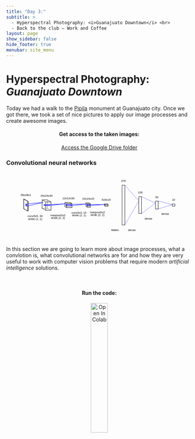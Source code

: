 ```yaml
---
title: "Day 3:"
subtitle: >
  - Hyperspectral Photography: <i>Guanajuato Downtown</i> <br>
  - Back to the club – Work and Coffee
layout: page
show_sidebar: false
hide_footer: true
menubar: site_menu
---
```


# Hyperspectral Photography: <br> _Guanajuato Downtown_

Today we had a walk to the [Pipila](https://es.wikipedia.org/wiki/El_P%C3%ADpila) monument at Guanajuato city. Once we got there, we took a set of nice pictures to apply our image processes and create awesome images.

<!-- Here's an example:
  ![DEMO IMG](/assets/images/TCA00005.TIF) -->

<center>
  <h4>Get access to the taken images:</h4>
  <a href="https://drive.google.com/drive/folders/1NUvwfXn9DbE2s1GAMwKVE6oouqgyR5TY?usp=sharing" class="button is-primary is-normal is-outlined is-fullwidth">Access the Google Drive folder</a>
</center>


### Convolutional neural networks

<center>
    <img width="100%" src="data:image/svg+xml;base64,PHN2ZyB4bWxucz0iaHR0cDovL3d3dy53My5vcmcvMjAwMC9zdmciIHhtbG5zOnhsaW5rPSJodHRw%0D%0AOi8vd3d3LnczLm9yZy8xOTk5L3hsaW5rIiB3aWR0aD0gIjUzNS4wNTIwNjcyNzA3OTMiIGhlaWdo%0D%0AdD0iMTk2LjYxMDY2MDE4NjE4NDkzIiB2aWV3Qm94PSItNTAgLTk0LjMwNTMzMDA5MzA5MjQ2IDUz%0D%0ANS4wNTIwNjcyNzA3OTMgMTk2LjYxMDY2MDE4NjE4NDkzIj4KPGxpbmUgeDE9IjAiIHkxPSIxMC41%0D%0AIiB4Mj0iMCIgeTI9Ii0xNy41IiBzdHJva2Utd2lkdGg9IjEiIHN0cm9rZS1kYXNoYXJyYXk9Im5v%0D%0AbmUiIHN0cm9rZT0icmdiKDAsIDAsIDApIi8+CjxsaW5lIHgxPSIxLjAiIHkxPSIxMC41IiB4Mj0i%0D%0AMS4wIiB5Mj0iLTE3LjUiIHN0cm9rZS13aWR0aD0iMSIgc3Ryb2tlLWRhc2hhcnJheT0iMSIgc3Ry%0D%0Ab2tlPSJyZ2IoMCwgMCwgMCkiLz4KPGxpbmUgeDE9IjEyLjEyNDM1NTY1Mjk4MjE0MyIgeTE9IjE3%0D%0ALjUiIHgyPSIxMi4xMjQzNTU2NTI5ODIxNDMiIHkyPSItMTAuNSIgc3Ryb2tlLXdpZHRoPSIxIiBz%0D%0AdHJva2UtZGFzaGFycmF5PSJub25lIiBzdHJva2U9InJnYigwLCAwLCAwKSIvPgo8bGluZSB4MT0i%0D%0AMTMuMTI0MzU1NjUyOTgyMTQzIiB5MT0iMTcuNSIgeDI9IjEzLjEyNDM1NTY1Mjk4MjE0MyIgeTI9%0D%0AIi0xMC41IiBzdHJva2Utd2lkdGg9IjEiIHN0cm9rZS1kYXNoYXJyYXk9Im5vbmUiIHN0cm9rZT0i%0D%0AcmdiKDAsIDAsIDApIi8+CjxsaW5lIHgxPSIwIiB5MT0iMTAuNSIgeDI9IjEyLjEyNDM1NTY1Mjk4%0D%0AMjE0MyIgeTI9IjE3LjUiIHN0cm9rZS13aWR0aD0iMSIgc3Ryb2tlLWRhc2hhcnJheT0ibm9uZSIg%0D%0Ac3Ryb2tlPSJyZ2IoMCwgMCwgMCkiLz4KPGxpbmUgeDE9IjAiIHkxPSItMTcuNSIgeDI9IjEyLjEy%0D%0ANDM1NTY1Mjk4MjE0MyIgeTI9Ii0xMC41IiBzdHJva2Utd2lkdGg9IjEiIHN0cm9rZS1kYXNoYXJy%0D%0AYXk9Im5vbmUiIHN0cm9rZT0icmdiKDAsIDAsIDApIi8+CjxsaW5lIHgxPSIxLjAiIHkxPSIxMC41%0D%0AIiB4Mj0iMTMuMTI0MzU1NjUyOTgyMTQzIiB5Mj0iMTcuNSIgc3Ryb2tlLXdpZHRoPSIxIiBzdHJv%0D%0Aa2UtZGFzaGFycmF5PSIxIiBzdHJva2U9InJnYigwLCAwLCAwKSIvPgo8bGluZSB4MT0iMS4wIiB5%0D%0AMT0iLTE3LjUiIHgyPSIxMy4xMjQzNTU2NTI5ODIxNDMiIHkyPSItMTAuNSIgc3Ryb2tlLXdpZHRo%0D%0APSIxIiBzdHJva2UtZGFzaGFycmF5PSJub25lIiBzdHJva2U9InJnYigwLCAwLCAwKSIvPgo8bGlu%0D%0AZSB4MT0iMCIgeTE9IjEwLjUiIHgyPSIxLjAiIHkyPSIxMC41IiBzdHJva2Utd2lkdGg9IjEiIHN0%0D%0Acm9rZS1kYXNoYXJyYXk9IjEiIHN0cm9rZT0icmdiKDAsIDAsIDApIi8+CjxsaW5lIHgxPSIxMi4x%0D%0AMjQzNTU2NTI5ODIxNDMiIHkxPSIxNy41IiB4Mj0iMTMuMTI0MzU1NjUyOTgyMTQzIiB5Mj0iMTcu%0D%0ANSIgc3Ryb2tlLXdpZHRoPSIxIiBzdHJva2UtZGFzaGFycmF5PSJub25lIiBzdHJva2U9InJnYigw%0D%0ALCAwLCAwKSIvPgo8bGluZSB4MT0iMCIgeTE9Ii0xNy41IiB4Mj0iMS4wIiB5Mj0iLTE3LjUiIHN0%0D%0Acm9rZS13aWR0aD0iMSIgc3Ryb2tlLWRhc2hhcnJheT0ibm9uZSIgc3Ryb2tlPSJyZ2IoMCwgMCwg%0D%0AMCkiLz4KPGxpbmUgeDE9IjEyLjEyNDM1NTY1Mjk4MjE0MyIgeTE9Ii0xMC41IiB4Mj0iMTMuMTI0%0D%0AMzU1NjUyOTgyMTQzIiB5Mj0iLTEwLjUiIHN0cm9rZS13aWR0aD0iMSIgc3Ryb2tlLWRhc2hhcnJh%0D%0AeT0ibm9uZSIgc3Ryb2tlPSJyZ2IoMCwgMCwgMCkiLz4KPHRleHQgeD0iNi41NjIxNzc4MjY0OTEw%0D%0ANzEiIHk9Ii0yNi41IiBmb250LWZhbWlseT0iYXJpYWwiIGZvbnQtc2l6ZT0iOHB4IiB0ZXh0LWFu%0D%0AY2hvcj0ibWlkZGxlIiBmaWxsPSJyZ2IoMCwgMCwgMCkiPjI4eDI4eDE8L3RleHQ+CjxsaW5lIHgx%0D%0APSI1My4xMjQzNTU2NTI5ODIxNDYiIHkxPSI5LjAiIHgyPSI1My4xMjQzNTU2NTI5ODIxNDYiIHky%0D%0APSItMTUuMCIgc3Ryb2tlLXdpZHRoPSIxIiBzdHJva2UtZGFzaGFycmF5PSJub25lIiBzdHJva2U9%0D%0AInJnYigwLCAwLCAwKSIvPgo8bGluZSB4MT0iNjguMzE5MjI2MTc2MzQ1NyIgeTE9IjkuMCIgeDI9%0D%0AIjY4LjMxOTIyNjE3NjM0NTciIHkyPSItMTUuMCIgc3Ryb2tlLXdpZHRoPSIxIiBzdHJva2UtZGFz%0D%0AaGFycmF5PSIxIiBzdHJva2U9InJnYigwLCAwLCAwKSIvPgo8bGluZSB4MT0iNjMuNTE2NjYwNDk4%0D%0AMzk1NDEiIHkxPSIxNS4wIiB4Mj0iNjMuNTE2NjYwNDk4Mzk1NDEiIHkyPSItOS4wIiBzdHJva2Ut%0D%0Ad2lkdGg9IjEiIHN0cm9rZS1kYXNoYXJyYXk9Im5vbmUiIHN0cm9rZT0icmdiKDAsIDAsIDApIi8+%0D%0ACjxsaW5lIHgxPSI3OC43MTE1MzEwMjE3NTg5NiIgeTE9IjE1LjAiIHgyPSI3OC43MTE1MzEwMjE3%0D%0ANTg5NiIgeTI9Ii05LjAiIHN0cm9rZS13aWR0aD0iMSIgc3Ryb2tlLWRhc2hhcnJheT0ibm9uZSIg%0D%0Ac3Ryb2tlPSJyZ2IoMCwgMCwgMCkiLz4KPGxpbmUgeDE9IjUzLjEyNDM1NTY1Mjk4MjE0NiIgeTE9%0D%0AIjkuMCIgeDI9IjYzLjUxNjY2MDQ5ODM5NTQxIiB5Mj0iMTUuMCIgc3Ryb2tlLXdpZHRoPSIxIiBz%0D%0AdHJva2UtZGFzaGFycmF5PSJub25lIiBzdHJva2U9InJnYigwLCAwLCAwKSIvPgo8bGluZSB4MT0i%0D%0ANTMuMTI0MzU1NjUyOTgyMTQ2IiB5MT0iLTE1LjAiIHgyPSI2My41MTY2NjA0OTgzOTU0MSIgeTI9%0D%0AIi05LjAiIHN0cm9rZS13aWR0aD0iMSIgc3Ryb2tlLWRhc2hhcnJheT0ibm9uZSIgc3Ryb2tlPSJy%0D%0AZ2IoMCwgMCwgMCkiLz4KPGxpbmUgeDE9IjY4LjMxOTIyNjE3NjM0NTciIHkxPSI5LjAiIHgyPSI3%0D%0AOC43MTE1MzEwMjE3NTg5NiIgeTI9IjE1LjAiIHN0cm9rZS13aWR0aD0iMSIgc3Ryb2tlLWRhc2hh%0D%0AcnJheT0iMSIgc3Ryb2tlPSJyZ2IoMCwgMCwgMCkiLz4KPGxpbmUgeDE9IjY4LjMxOTIyNjE3NjM0%0D%0ANTciIHkxPSItMTUuMCIgeDI9Ijc4LjcxMTUzMTAyMTc1ODk2IiB5Mj0iLTkuMCIgc3Ryb2tlLXdp%0D%0AZHRoPSIxIiBzdHJva2UtZGFzaGFycmF5PSJub25lIiBzdHJva2U9InJnYigwLCAwLCAwKSIvPgo8%0D%0AbGluZSB4MT0iNTMuMTI0MzU1NjUyOTgyMTQ2IiB5MT0iOS4wIiB4Mj0iNjguMzE5MjI2MTc2MzQ1%0D%0ANyIgeTI9IjkuMCIgc3Ryb2tlLXdpZHRoPSIxIiBzdHJva2UtZGFzaGFycmF5PSIxIiBzdHJva2U9%0D%0AInJnYigwLCAwLCAwKSIvPgo8bGluZSB4MT0iNjMuNTE2NjYwNDk4Mzk1NDEiIHkxPSIxNS4wIiB4%0D%0AMj0iNzguNzExNTMxMDIxNzU4OTYiIHkyPSIxNS4wIiBzdHJva2Utd2lkdGg9IjEiIHN0cm9rZS1k%0D%0AYXNoYXJyYXk9Im5vbmUiIHN0cm9rZT0icmdiKDAsIDAsIDApIi8+CjxsaW5lIHgxPSI1My4xMjQz%0D%0ANTU2NTI5ODIxNDYiIHkxPSItMTUuMCIgeDI9IjY4LjMxOTIyNjE3NjM0NTciIHkyPSItMTUuMCIg%0D%0Ac3Ryb2tlLXdpZHRoPSIxIiBzdHJva2UtZGFzaGFycmF5PSJub25lIiBzdHJva2U9InJnYigwLCAw%0D%0ALCAwKSIvPgo8bGluZSB4MT0iNjMuNTE2NjYwNDk4Mzk1NDEiIHkxPSItOS4wIiB4Mj0iNzguNzEx%0D%0ANTMxMDIxNzU4OTYiIHkyPSItOS4wIiBzdHJva2Utd2lkdGg9IjEiIHN0cm9rZS1kYXNoYXJyYXk9%0D%0AIm5vbmUiIHN0cm9rZT0icmdiKDAsIDAsIDApIi8+Cjx0ZXh0IHg9IjY1LjkxNzk0MzMzNzM3MDU2%0D%0AIiB5PSItMjQuMCIgZm9udC1mYW1pbHk9ImFyaWFsIiBmb250LXNpemU9IjhweCIgdGV4dC1hbmNo%0D%0Ab3I9Im1pZGRsZSIgZmlsbD0icmdiKDAsIDAsIDApIj4yNHgyNHgzMDwvdGV4dD4KPGxpbmUgeDE9%0D%0AIjExOC43MTE1MzEwMjE3NTg5NiIgeTE9IjQuNSIgeDI9IjExOC43MTE1MzEwMjE3NTg5NiIgeTI9%0D%0AIi03LjUiIHN0cm9rZS13aWR0aD0iMSIgc3Ryb2tlLWRhc2hhcnJheT0ibm9uZSIgc3Ryb2tlPSJy%0D%0AZ2IoMCwgMCwgMCkiLz4KPGxpbmUgeDE9IjEzMy45MDY0MDE1NDUxMjI1IiB5MT0iNC41IiB4Mj0i%0D%0AMTMzLjkwNjQwMTU0NTEyMjUiIHkyPSItNy41IiBzdHJva2Utd2lkdGg9IjEiIHN0cm9rZS1kYXNo%0D%0AYXJyYXk9IjEiIHN0cm9rZT0icmdiKDAsIDAsIDApIi8+CjxsaW5lIHgxPSIxMjMuOTA3NjgzNDQ0%0D%0ANDY1NTkiIHkxPSI3LjUiIHgyPSIxMjMuOTA3NjgzNDQ0NDY1NTkiIHkyPSItNC41IiBzdHJva2Ut%0D%0Ad2lkdGg9IjEiIHN0cm9rZS1kYXNoYXJyYXk9Im5vbmUiIHN0cm9rZT0icmdiKDAsIDAsIDApIi8+%0D%0ACjxsaW5lIHgxPSIxMzkuMTAyNTUzOTY3ODI5MTIiIHkxPSI3LjUiIHgyPSIxMzkuMTAyNTUzOTY3%0D%0AODI5MTIiIHkyPSItNC41IiBzdHJva2Utd2lkdGg9IjEiIHN0cm9rZS1kYXNoYXJyYXk9Im5vbmUi%0D%0AIHN0cm9rZT0icmdiKDAsIDAsIDApIi8+CjxsaW5lIHgxPSIxMTguNzExNTMxMDIxNzU4OTYiIHkx%0D%0APSI0LjUiIHgyPSIxMjMuOTA3NjgzNDQ0NDY1NTkiIHkyPSI3LjUiIHN0cm9rZS13aWR0aD0iMSIg%0D%0Ac3Ryb2tlLWRhc2hhcnJheT0ibm9uZSIgc3Ryb2tlPSJyZ2IoMCwgMCwgMCkiLz4KPGxpbmUgeDE9%0D%0AIjExOC43MTE1MzEwMjE3NTg5NiIgeTE9Ii03LjUiIHgyPSIxMjMuOTA3NjgzNDQ0NDY1NTkiIHky%0D%0APSItNC41IiBzdHJva2Utd2lkdGg9IjEiIHN0cm9rZS1kYXNoYXJyYXk9Im5vbmUiIHN0cm9rZT0i%0D%0AcmdiKDAsIDAsIDApIi8+CjxsaW5lIHgxPSIxMzMuOTA2NDAxNTQ1MTIyNSIgeTE9IjQuNSIgeDI9%0D%0AIjEzOS4xMDI1NTM5Njc4MjkxMiIgeTI9IjcuNSIgc3Ryb2tlLXdpZHRoPSIxIiBzdHJva2UtZGFz%0D%0AaGFycmF5PSIxIiBzdHJva2U9InJnYigwLCAwLCAwKSIvPgo8bGluZSB4MT0iMTMzLjkwNjQwMTU0%0D%0ANTEyMjUiIHkxPSItNy41IiB4Mj0iMTM5LjEwMjU1Mzk2NzgyOTEyIiB5Mj0iLTQuNSIgc3Ryb2tl%0D%0ALXdpZHRoPSIxIiBzdHJva2UtZGFzaGFycmF5PSJub25lIiBzdHJva2U9InJnYigwLCAwLCAwKSIv%0D%0APgo8bGluZSB4MT0iMTE4LjcxMTUzMTAyMTc1ODk2IiB5MT0iNC41IiB4Mj0iMTMzLjkwNjQwMTU0%0D%0ANTEyMjUiIHkyPSI0LjUiIHN0cm9rZS13aWR0aD0iMSIgc3Ryb2tlLWRhc2hhcnJheT0iMSIgc3Ry%0D%0Ab2tlPSJyZ2IoMCwgMCwgMCkiLz4KPGxpbmUgeDE9IjEyMy45MDc2ODM0NDQ0NjU1OSIgeTE9Ijcu%0D%0ANSIgeDI9IjEzOS4xMDI1NTM5Njc4MjkxMiIgeTI9IjcuNSIgc3Ryb2tlLXdpZHRoPSIxIiBzdHJv%0D%0Aa2UtZGFzaGFycmF5PSJub25lIiBzdHJva2U9InJnYigwLCAwLCAwKSIvPgo8bGluZSB4MT0iMTE4%0D%0ALjcxMTUzMTAyMTc1ODk2IiB5MT0iLTcuNSIgeDI9IjEzMy45MDY0MDE1NDUxMjI1IiB5Mj0iLTcu%0D%0ANSIgc3Ryb2tlLXdpZHRoPSIxIiBzdHJva2UtZGFzaGFycmF5PSJub25lIiBzdHJva2U9InJnYigw%0D%0ALCAwLCAwKSIvPgo8bGluZSB4MT0iMTIzLjkwNzY4MzQ0NDQ2NTU5IiB5MT0iLTQuNSIgeDI9IjEz%0D%0AOS4xMDI1NTM5Njc4MjkxMiIgeTI9Ii00LjUiIHN0cm9rZS13aWR0aD0iMSIgc3Ryb2tlLWRhc2hh%0D%0AcnJheT0ibm9uZSIgc3Ryb2tlPSJyZ2IoMCwgMCwgMCkiLz4KPHRleHQgeD0iMTI4LjkwNzA0MjQ5%0D%0ANDc5NDA0IiB5PSItMTYuNSIgZm9udC1mYW1pbHk9ImFyaWFsIiBmb250LXNpemU9IjhweCIgdGV4%0D%0AdC1hbmNob3I9Im1pZGRsZSIgZmlsbD0icmdiKDAsIDAsIDApIj4xMngxMngzMDwvdGV4dD4KPGxp%0D%0AbmUgeDE9IjE3OS4xMDI1NTM5Njc4MjkxMiIgeTE9IjMuNzUiIHgyPSIxNzkuMTAyNTUzOTY3ODI5%0D%0AMTIiIHkyPSItNi4yNSIgc3Ryb2tlLXdpZHRoPSIxIiBzdHJva2UtZGFzaGFycmF5PSJub25lIiBz%0D%0AdHJva2U9InJnYigwLCAwLCAwKSIvPgo8bGluZSB4MT0iMTg3LjgyOTcxNTM1NTExOTQ1IiB5MT0i%0D%0AMy43NSIgeDI9IjE4Ny44Mjk3MTUzNTUxMTk0NSIgeTI9Ii02LjI1IiBzdHJva2Utd2lkdGg9IjEi%0D%0AIHN0cm9rZS1kYXNoYXJyYXk9IjEiIHN0cm9rZT0icmdiKDAsIDAsIDApIi8+CjxsaW5lIHgxPSIx%0D%0AODMuNDMyNjgwOTg2NzUxMyIgeTE9IjYuMjUiIHgyPSIxODMuNDMyNjgwOTg2NzUxMyIgeTI9Ii0z%0D%0ALjc1IiBzdHJva2Utd2lkdGg9IjEiIHN0cm9rZS1kYXNoYXJyYXk9Im5vbmUiIHN0cm9rZT0icmdi%0D%0AKDAsIDAsIDApIi8+CjxsaW5lIHgxPSIxOTIuMTU5ODQyMzc0MDQxNjMiIHkxPSI2LjI1IiB4Mj0i%0D%0AMTkyLjE1OTg0MjM3NDA0MTYzIiB5Mj0iLTMuNzUiIHN0cm9rZS13aWR0aD0iMSIgc3Ryb2tlLWRh%0D%0Ac2hhcnJheT0ibm9uZSIgc3Ryb2tlPSJyZ2IoMCwgMCwgMCkiLz4KPGxpbmUgeDE9IjE3OS4xMDI1%0D%0ANTM5Njc4MjkxMiIgeTE9IjMuNzUiIHgyPSIxODMuNDMyNjgwOTg2NzUxMyIgeTI9IjYuMjUiIHN0%0D%0Acm9rZS13aWR0aD0iMSIgc3Ryb2tlLWRhc2hhcnJheT0ibm9uZSIgc3Ryb2tlPSJyZ2IoMCwgMCwg%0D%0AMCkiLz4KPGxpbmUgeDE9IjE3OS4xMDI1NTM5Njc4MjkxMiIgeTE9Ii02LjI1IiB4Mj0iMTgzLjQz%0D%0AMjY4MDk4Njc1MTMiIHkyPSItMy43NSIgc3Ryb2tlLXdpZHRoPSIxIiBzdHJva2UtZGFzaGFycmF5%0D%0APSJub25lIiBzdHJva2U9InJnYigwLCAwLCAwKSIvPgo8bGluZSB4MT0iMTg3LjgyOTcxNTM1NTEx%0D%0AOTQ1IiB5MT0iMy43NSIgeDI9IjE5Mi4xNTk4NDIzNzQwNDE2MyIgeTI9IjYuMjUiIHN0cm9rZS13%0D%0AaWR0aD0iMSIgc3Ryb2tlLWRhc2hhcnJheT0iMSIgc3Ryb2tlPSJyZ2IoMCwgMCwgMCkiLz4KPGxp%0D%0AbmUgeDE9IjE4Ny44Mjk3MTUzNTUxMTk0NSIgeTE9Ii02LjI1IiB4Mj0iMTkyLjE1OTg0MjM3NDA0%0D%0AMTYzIiB5Mj0iLTMuNzUiIHN0cm9rZS13aWR0aD0iMSIgc3Ryb2tlLWRhc2hhcnJheT0ibm9uZSIg%0D%0Ac3Ryb2tlPSJyZ2IoMCwgMCwgMCkiLz4KPGxpbmUgeDE9IjE3OS4xMDI1NTM5Njc4MjkxMiIgeTE9%0D%0AIjMuNzUiIHgyPSIxODcuODI5NzE1MzU1MTE5NDUiIHkyPSIzLjc1IiBzdHJva2Utd2lkdGg9IjEi%0D%0AIHN0cm9rZS1kYXNoYXJyYXk9IjEiIHN0cm9rZT0icmdiKDAsIDAsIDApIi8+CjxsaW5lIHgxPSIx%0D%0AODMuNDMyNjgwOTg2NzUxMyIgeTE9IjYuMjUiIHgyPSIxOTIuMTU5ODQyMzc0MDQxNjMiIHkyPSI2%0D%0ALjI1IiBzdHJva2Utd2lkdGg9IjEiIHN0cm9rZS1kYXNoYXJyYXk9Im5vbmUiIHN0cm9rZT0icmdi%0D%0AKDAsIDAsIDApIi8+CjxsaW5lIHgxPSIxNzkuMTAyNTUzOTY3ODI5MTIiIHkxPSItNi4yNSIgeDI9%0D%0AIjE4Ny44Mjk3MTUzNTUxMTk0NSIgeTI9Ii02LjI1IiBzdHJva2Utd2lkdGg9IjEiIHN0cm9rZS1k%0D%0AYXNoYXJyYXk9Im5vbmUiIHN0cm9rZT0icmdiKDAsIDAsIDApIi8+CjxsaW5lIHgxPSIxODMuNDMy%0D%0ANjgwOTg2NzUxMyIgeTE9Ii0zLjc1IiB4Mj0iMTkyLjE1OTg0MjM3NDA0MTYzIiB5Mj0iLTMuNzUi%0D%0AIHN0cm9rZS13aWR0aD0iMSIgc3Ryb2tlLWRhc2hhcnJheT0ibm9uZSIgc3Ryb2tlPSJyZ2IoMCwg%0D%0AMCwgMCkiLz4KPHRleHQgeD0iMTg1LjYzMTE5ODE3MDkzNTM2IiB5PSItMTUuMjUiIGZvbnQtZmFt%0D%0AaWx5PSJhcmlhbCIgZm9udC1zaXplPSI4cHgiIHRleHQtYW5jaG9yPSJtaWRkbGUiIGZpbGw9InJn%0D%0AYigwLCAwLCAwKSI+MTB4MTB4MTU8L3RleHQ+CjxsaW5lIHgxPSIyMzIuMTU5ODQyMzc0MDQxNjMi%0D%0AIHkxPSIxLjg3NSIgeDI9IjIzMi4xNTk4NDIzNzQwNDE2MyIgeTI9Ii0zLjEyNSIgc3Ryb2tlLXdp%0D%0AZHRoPSIxIiBzdHJva2UtZGFzaGFycmF5PSJub25lIiBzdHJva2U9InJnYigwLCAwLCAwKSIvPgo8%0D%0AbGluZSB4MT0iMjQwLjg4NzAwMzc2MTMzMTk1IiB5MT0iMS44NzUiIHgyPSIyNDAuODg3MDAzNzYx%0D%0AMzMxOTUiIHkyPSItMy4xMjUiIHN0cm9rZS13aWR0aD0iMSIgc3Ryb2tlLWRhc2hhcnJheT0iMSIg%0D%0Ac3Ryb2tlPSJyZ2IoMCwgMCwgMCkiLz4KPGxpbmUgeDE9IjIzNC4zMjQ5MDU4ODM1MDI3NCIgeTE9%0D%0AIjMuMTI1IiB4Mj0iMjM0LjMyNDkwNTg4MzUwMjc0IiB5Mj0iLTEuODc1IiBzdHJva2Utd2lkdGg9%0D%0AIjEiIHN0cm9rZS1kYXNoYXJyYXk9Im5vbmUiIHN0cm9rZT0icmdiKDAsIDAsIDApIi8+CjxsaW5l%0D%0AIHgxPSIyNDMuMDUyMDY3MjcwNzkzMDYiIHkxPSIzLjEyNSIgeDI9IjI0My4wNTIwNjcyNzA3OTMw%0D%0ANiIgeTI9Ii0xLjg3NSIgc3Ryb2tlLXdpZHRoPSIxIiBzdHJva2UtZGFzaGFycmF5PSJub25lIiBz%0D%0AdHJva2U9InJnYigwLCAwLCAwKSIvPgo8bGluZSB4MT0iMjMyLjE1OTg0MjM3NDA0MTYzIiB5MT0i%0D%0AMS44NzUiIHgyPSIyMzQuMzI0OTA1ODgzNTAyNzQiIHkyPSIzLjEyNSIgc3Ryb2tlLXdpZHRoPSIx%0D%0AIiBzdHJva2UtZGFzaGFycmF5PSJub25lIiBzdHJva2U9InJnYigwLCAwLCAwKSIvPgo8bGluZSB4%0D%0AMT0iMjMyLjE1OTg0MjM3NDA0MTYzIiB5MT0iLTMuMTI1IiB4Mj0iMjM0LjMyNDkwNTg4MzUwMjc0%0D%0AIiB5Mj0iLTEuODc1IiBzdHJva2Utd2lkdGg9IjEiIHN0cm9rZS1kYXNoYXJyYXk9Im5vbmUiIHN0%0D%0Acm9rZT0icmdiKDAsIDAsIDApIi8+CjxsaW5lIHgxPSIyNDAuODg3MDAzNzYxMzMxOTUiIHkxPSIx%0D%0ALjg3NSIgeDI9IjI0My4wNTIwNjcyNzA3OTMwNiIgeTI9IjMuMTI1IiBzdHJva2Utd2lkdGg9IjEi%0D%0AIHN0cm9rZS1kYXNoYXJyYXk9IjEiIHN0cm9rZT0icmdiKDAsIDAsIDApIi8+CjxsaW5lIHgxPSIy%0D%0ANDAuODg3MDAzNzYxMzMxOTUiIHkxPSItMy4xMjUiIHgyPSIyNDMuMDUyMDY3MjcwNzkzMDYiIHky%0D%0APSItMS44NzUiIHN0cm9rZS13aWR0aD0iMSIgc3Ryb2tlLWRhc2hhcnJheT0ibm9uZSIgc3Ryb2tl%0D%0APSJyZ2IoMCwgMCwgMCkiLz4KPGxpbmUgeDE9IjIzMi4xNTk4NDIzNzQwNDE2MyIgeTE9IjEuODc1%0D%0AIiB4Mj0iMjQwLjg4NzAwMzc2MTMzMTk1IiB5Mj0iMS44NzUiIHN0cm9rZS13aWR0aD0iMSIgc3Ry%0D%0Ab2tlLWRhc2hhcnJheT0iMSIgc3Ryb2tlPSJyZ2IoMCwgMCwgMCkiLz4KPGxpbmUgeDE9IjIzNC4z%0D%0AMjQ5MDU4ODM1MDI3NCIgeTE9IjMuMTI1IiB4Mj0iMjQzLjA1MjA2NzI3MDc5MzA2IiB5Mj0iMy4x%0D%0AMjUiIHN0cm9rZS13aWR0aD0iMSIgc3Ryb2tlLWRhc2hhcnJheT0ibm9uZSIgc3Ryb2tlPSJyZ2Io%0D%0AMCwgMCwgMCkiLz4KPGxpbmUgeDE9IjIzMi4xNTk4NDIzNzQwNDE2MyIgeTE9Ii0zLjEyNSIgeDI9%0D%0AIjI0MC44ODcwMDM3NjEzMzE5NSIgeTI9Ii0zLjEyNSIgc3Ryb2tlLXdpZHRoPSIxIiBzdHJva2Ut%0D%0AZGFzaGFycmF5PSJub25lIiBzdHJva2U9InJnYigwLCAwLCAwKSIvPgo8bGluZSB4MT0iMjM0LjMy%0D%0ANDkwNTg4MzUwMjc0IiB5MT0iLTEuODc1IiB4Mj0iMjQzLjA1MjA2NzI3MDc5MzA2IiB5Mj0iLTEu%0D%0AODc1IiBzdHJva2Utd2lkdGg9IjEiIHN0cm9rZS1kYXNoYXJyYXk9Im5vbmUiIHN0cm9rZT0icmdi%0D%0AKDAsIDAsIDApIi8+Cjx0ZXh0IHg9IjIzNy42MDU5NTQ4MjI0MTczNSIgeT0iLTEyLjEyNSIgZm9u%0D%0AdC1mYW1pbHk9ImFyaWFsIiBmb250LXNpemU9IjhweCIgdGV4dC1hbmNob3I9Im1pZGRsZSIgZmls%0D%0AbD0icmdiKDAsIDAsIDApIj41eDV4MTU8L3RleHQ+CjxsaW5lIHgxPSIyODMuMDUyMDY3MjcwNzkz%0D%0AMDMiIHkxPSItNTcuMzA1MzMwMDkzMDkyNDciIHgyPSIyODMuMDUyMDY3MjcwNzkzMDMiIHkyPSI1%0D%0ANy4zMDUzMzAwOTMwOTI0NyIgc3Ryb2tlLXdpZHRoPSIxIiBzdHJva2UtZGFzaGFycmF5PSJub25l%0D%0AIiBzdHJva2U9InJnYigwLCAwLCAwKSIvPgo8bGluZSB4MT0iMjgzLjA1MjA2NzI3MDc5MzAzIiB5%0D%0AMT0iNTcuMzA1MzMwMDkzMDkyNDciIHgyPSIyOTEuMDUyMDY3MjcwNzkzMDMiIHkyPSI1Ny4zMDUz%0D%0AMzAwOTMwOTI0NyIgc3Ryb2tlLXdpZHRoPSIxIiBzdHJva2UtZGFzaGFycmF5PSJub25lIiBzdHJv%0D%0Aa2U9InJnYigwLCAwLCAwKSIvPgo8bGluZSB4MT0iMjkxLjA1MjA2NzI3MDc5MzAzIiB5MT0iNTcu%0D%0AMzA1MzMwMDkzMDkyNDciIHgyPSIyOTEuMDUyMDY3MjcwNzkzMDMiIHkyPSItNTcuMzA1MzMwMDkz%0D%0AMDkyNDciIHN0cm9rZS13aWR0aD0iMSIgc3Ryb2tlLWRhc2hhcnJheT0ibm9uZSIgc3Ryb2tlPSJy%0D%0AZ2IoMCwgMCwgMCkiLz4KPGxpbmUgeDE9IjI5MS4wNTIwNjcyNzA3OTMwMyIgeTE9Ii01Ny4zMDUz%0D%0AMzAwOTMwOTI0NyIgeDI9IjI4My4wNTIwNjcyNzA3OTMwMyIgeTI9Ii01Ny4zMDUzMzAwOTMwOTI0%0D%0ANyIgc3Ryb2tlLXdpZHRoPSIxIiBzdHJva2UtZGFzaGFycmF5PSJub25lIiBzdHJva2U9InJnYigw%0D%0ALCAwLCAwKSIvPgo8dGV4dCB4PSIyODcuMDUyMDY3MjcwNzkzMDMiIHk9Ii02Ni4zMDUzMzAwOTMw%0D%0AOTI0NiIgZm9udC1mYW1pbHk9ImFyaWFsIiBmb250LXNpemU9IjhweCIgdGV4dC1hbmNob3I9Im1p%0D%0AZGRsZSIgZmlsbD0icmdiKDAsIDAsIDApIj4zNzU8L3RleHQ+CjxsaW5lIHgxPSIzMzEuMDUyMDY3%0D%0AMjcwNzkzMDMiIHkxPSItMjQuMjUxNDY1MDY0MTY2Mzc1IiB4Mj0iMzMxLjA1MjA2NzI3MDc5MzAz%0D%0AIiB5Mj0iMjQuMjUxNDY1MDY0MTY2Mzc1IiBzdHJva2Utd2lkdGg9IjEiIHN0cm9rZS1kYXNoYXJy%0D%0AYXk9Im5vbmUiIHN0cm9rZT0icmdiKDAsIDAsIDApIi8+CjxsaW5lIHgxPSIzMzEuMDUyMDY3Mjcw%0D%0ANzkzMDMiIHkxPSIyNC4yNTE0NjUwNjQxNjYzNzUiIHgyPSIzMzkuMDUyMDY3MjcwNzkzMDMiIHky%0D%0APSIyNC4yNTE0NjUwNjQxNjYzNzUiIHN0cm9rZS13aWR0aD0iMSIgc3Ryb2tlLWRhc2hhcnJheT0i%0D%0Abm9uZSIgc3Ryb2tlPSJyZ2IoMCwgMCwgMCkiLz4KPGxpbmUgeDE9IjMzOS4wNTIwNjcyNzA3OTMw%0D%0AMyIgeTE9IjI0LjI1MTQ2NTA2NDE2NjM3NSIgeDI9IjMzOS4wNTIwNjcyNzA3OTMwMyIgeTI9Ii0y%0D%0ANC4yNTE0NjUwNjQxNjYzNzUiIHN0cm9rZS13aWR0aD0iMSIgc3Ryb2tlLWRhc2hhcnJheT0ibm9u%0D%0AZSIgc3Ryb2tlPSJyZ2IoMCwgMCwgMCkiLz4KPGxpbmUgeDE9IjMzOS4wNTIwNjcyNzA3OTMwMyIg%0D%0AeTE9Ii0yNC4yNTE0NjUwNjQxNjYzNzUiIHgyPSIzMzEuMDUyMDY3MjcwNzkzMDMiIHkyPSItMjQu%0D%0AMjUxNDY1MDY0MTY2Mzc1IiBzdHJva2Utd2lkdGg9IjEiIHN0cm9rZS1kYXNoYXJyYXk9Im5vbmUi%0D%0AIHN0cm9rZT0icmdiKDAsIDAsIDApIi8+Cjx0ZXh0IHg9IjMzNS4wNTIwNjcyNzA3OTMwMyIgeT0i%0D%0ALTMzLjI1MTQ2NTA2NDE2NjM3NSIgZm9udC1mYW1pbHk9ImFyaWFsIiBmb250LXNpemU9IjhweCIg%0D%0AdGV4dC1hbmNob3I9Im1pZGRsZSIgZmlsbD0icmdiKDAsIDAsIDApIj4xMjg8L3RleHQ+CjxsaW5l%0D%0AIHgxPSIzNzkuMDUyMDY3MjcwNzkzMDMiIHkxPSItMTEuNDMyNjI2Mjk4MTgzMTYiIHgyPSIzNzku%0D%0AMDUyMDY3MjcwNzkzMDMiIHkyPSIxMS40MzI2MjYyOTgxODMxNiIgc3Ryb2tlLXdpZHRoPSIxIiBz%0D%0AdHJva2UtZGFzaGFycmF5PSJub25lIiBzdHJva2U9InJnYigwLCAwLCAwKSIvPgo8bGluZSB4MT0i%0D%0AMzc5LjA1MjA2NzI3MDc5MzAzIiB5MT0iMTEuNDMyNjI2Mjk4MTgzMTYiIHgyPSIzODcuMDUyMDY3%0D%0AMjcwNzkzMDMiIHkyPSIxMS40MzI2MjYyOTgxODMxNiIgc3Ryb2tlLXdpZHRoPSIxIiBzdHJva2Ut%0D%0AZGFzaGFycmF5PSJub25lIiBzdHJva2U9InJnYigwLCAwLCAwKSIvPgo8bGluZSB4MT0iMzg3LjA1%0D%0AMjA2NzI3MDc5MzAzIiB5MT0iMTEuNDMyNjI2Mjk4MTgzMTYiIHgyPSIzODcuMDUyMDY3MjcwNzkz%0D%0AMDMiIHkyPSItMTEuNDMyNjI2Mjk4MTgzMTYiIHN0cm9rZS13aWR0aD0iMSIgc3Ryb2tlLWRhc2hh%0D%0AcnJheT0ibm9uZSIgc3Ryb2tlPSJyZ2IoMCwgMCwgMCkiLz4KPGxpbmUgeDE9IjM4Ny4wNTIwNjcy%0D%0ANzA3OTMwMyIgeTE9Ii0xMS40MzI2MjYyOTgxODMxNiIgeDI9IjM3OS4wNTIwNjcyNzA3OTMwMyIg%0D%0AeTI9Ii0xMS40MzI2MjYyOTgxODMxNiIgc3Ryb2tlLXdpZHRoPSIxIiBzdHJva2UtZGFzaGFycmF5%0D%0APSJub25lIiBzdHJva2U9InJnYigwLCAwLCAwKSIvPgo8dGV4dCB4PSIzODMuMDUyMDY3MjcwNzkz%0D%0AMDMiIHk9Ii0yMC40MzI2MjYyOTgxODMxNiIgZm9udC1mYW1pbHk9ImFyaWFsIiBmb250LXNpemU9%0D%0AIjhweCIgdGV4dC1hbmNob3I9Im1pZGRsZSIgZmlsbD0icmdiKDAsIDAsIDApIj41MDwvdGV4dD4K%0D%0APGxpbmUgeDE9IjQyNy4wNTIwNjcyNzA3OTMwMyIgeTE9Ii0zLjE1NDc4NjcyMjQwMDk2NjciIHgy%0D%0APSI0MjcuMDUyMDY3MjcwNzkzMDMiIHkyPSIzLjE1NDc4NjcyMjQwMDk2NjciIHN0cm9rZS13aWR0%0D%0AaD0iMSIgc3Ryb2tlLWRhc2hhcnJheT0ibm9uZSIgc3Ryb2tlPSJyZ2IoMCwgMCwgMCkiLz4KPGxp%0D%0AbmUgeDE9IjQyNy4wNTIwNjcyNzA3OTMwMyIgeTE9IjMuMTU0Nzg2NzIyNDAwOTY2NyIgeDI9IjQz%0D%0ANS4wNTIwNjcyNzA3OTMwMyIgeTI9IjMuMTU0Nzg2NzIyNDAwOTY2NyIgc3Ryb2tlLXdpZHRoPSIx%0D%0AIiBzdHJva2UtZGFzaGFycmF5PSJub25lIiBzdHJva2U9InJnYigwLCAwLCAwKSIvPgo8bGluZSB4%0D%0AMT0iNDM1LjA1MjA2NzI3MDc5MzAzIiB5MT0iMy4xNTQ3ODY3MjI0MDA5NjY3IiB4Mj0iNDM1LjA1%0D%0AMjA2NzI3MDc5MzAzIiB5Mj0iLTMuMTU0Nzg2NzIyNDAwOTY2NyIgc3Ryb2tlLXdpZHRoPSIxIiBz%0D%0AdHJva2UtZGFzaGFycmF5PSJub25lIiBzdHJva2U9InJnYigwLCAwLCAwKSIvPgo8bGluZSB4MT0i%0D%0ANDM1LjA1MjA2NzI3MDc5MzAzIiB5MT0iLTMuMTU0Nzg2NzIyNDAwOTY2NyIgeDI9IjQyNy4wNTIw%0D%0ANjcyNzA3OTMwMyIgeTI9Ii0zLjE1NDc4NjcyMjQwMDk2NjciIHN0cm9rZS13aWR0aD0iMSIgc3Ry%0D%0Ab2tlLWRhc2hhcnJheT0ibm9uZSIgc3Ryb2tlPSJyZ2IoMCwgMCwgMCkiLz4KPHRleHQgeD0iNDMx%0D%0ALjA1MjA2NzI3MDc5MzAzIiB5PSItMTIuMTU0Nzg2NzIyNDAwOTY3IiBmb250LWZhbWlseT0iYXJp%0D%0AYWwiIGZvbnQtc2l6ZT0iOHB4IiB0ZXh0LWFuY2hvcj0ibWlkZGxlIiBmaWxsPSJyZ2IoMCwgMCwg%0D%0AMCkiPjEwPC90ZXh0Pgo8bGluZSB4MT0iNi4wNjIxNzc4MjY0OTEwNzEiIHkxPSIxLjg3NSIgeDI9%0D%0AIjYuMDYyMTc3ODI2NDkxMDcxIiB5Mj0iLTMuMTI1IiBzdHJva2Utd2lkdGg9IjEiIHN0cm9rZS1k%0D%0AYXNoYXJyYXk9Im5vbmUiIHN0cm9rZT0icmdiKDAsIDAsIDI1NSkiLz4KPGxpbmUgeDE9IjcuMDYy%0D%0AMTc3ODI2NDkxMDcxIiB5MT0iMS44NzUiIHgyPSI3LjA2MjE3NzgyNjQ5MTA3MSIgeTI9Ii0zLjEy%0D%0ANSIgc3Ryb2tlLXdpZHRoPSIxIiBzdHJva2UtZGFzaGFycmF5PSIxIiBzdHJva2U9InJnYigwLCAw%0D%0ALCAyNTUpIi8+CjxsaW5lIHgxPSI4LjIyNzI0MTMzNTk1MjE2OSIgeTE9IjMuMTI1IiB4Mj0iOC4y%0D%0AMjcyNDEzMzU5NTIxNjkiIHkyPSItMS44NzUiIHN0cm9rZS13aWR0aD0iMSIgc3Ryb2tlLWRhc2hh%0D%0AcnJheT0ibm9uZSIgc3Ryb2tlPSJyZ2IoMCwgMCwgMjU1KSIvPgo8bGluZSB4MT0iOS4yMjcyNDEz%0D%0AMzU5NTIxNjkiIHkxPSIzLjEyNSIgeDI9IjkuMjI3MjQxMzM1OTUyMTY5IiB5Mj0iLTEuODc1IiBz%0D%0AdHJva2Utd2lkdGg9IjEiIHN0cm9rZS1kYXNoYXJyYXk9Im5vbmUiIHN0cm9rZT0icmdiKDAsIDAs%0D%0AIDI1NSkiLz4KPGxpbmUgeDE9IjYuMDYyMTc3ODI2NDkxMDcxIiB5MT0iMS44NzUiIHgyPSI4LjIy%0D%0ANzI0MTMzNTk1MjE2OSIgeTI9IjMuMTI1IiBzdHJva2Utd2lkdGg9IjEiIHN0cm9rZS1kYXNoYXJy%0D%0AYXk9Im5vbmUiIHN0cm9rZT0icmdiKDAsIDAsIDI1NSkiLz4KPGxpbmUgeDE9IjYuMDYyMTc3ODI2%0D%0ANDkxMDcxIiB5MT0iLTMuMTI1IiB4Mj0iOC4yMjcyNDEzMzU5NTIxNjkiIHkyPSItMS44NzUiIHN0%0D%0Acm9rZS13aWR0aD0iMSIgc3Ryb2tlLWRhc2hhcnJheT0ibm9uZSIgc3Ryb2tlPSJyZ2IoMCwgMCwg%0D%0AMjU1KSIvPgo8bGluZSB4MT0iNy4wNjIxNzc4MjY0OTEwNzEiIHkxPSIxLjg3NSIgeDI9IjkuMjI3%0D%0AMjQxMzM1OTUyMTY5IiB5Mj0iMy4xMjUiIHN0cm9rZS13aWR0aD0iMSIgc3Ryb2tlLWRhc2hhcnJh%0D%0AeT0iMSIgc3Ryb2tlPSJyZ2IoMCwgMCwgMjU1KSIvPgo8bGluZSB4MT0iNy4wNjIxNzc4MjY0OTEw%0D%0ANzEiIHkxPSItMy4xMjUiIHgyPSI5LjIyNzI0MTMzNTk1MjE2OSIgeTI9Ii0xLjg3NSIgc3Ryb2tl%0D%0ALXdpZHRoPSIxIiBzdHJva2UtZGFzaGFycmF5PSJub25lIiBzdHJva2U9InJnYigwLCAwLCAyNTUp%0D%0AIi8+CjxsaW5lIHgxPSI2LjA2MjE3NzgyNjQ5MTA3MSIgeTE9IjEuODc1IiB4Mj0iNy4wNjIxNzc4%0D%0AMjY0OTEwNzEiIHkyPSIxLjg3NSIgc3Ryb2tlLXdpZHRoPSIxIiBzdHJva2UtZGFzaGFycmF5PSIx%0D%0AIiBzdHJva2U9InJnYigwLCAwLCAyNTUpIi8+CjxsaW5lIHgxPSI4LjIyNzI0MTMzNTk1MjE2OSIg%0D%0AeTE9IjMuMTI1IiB4Mj0iOS4yMjcyNDEzMzU5NTIxNjkiIHkyPSIzLjEyNSIgc3Ryb2tlLXdpZHRo%0D%0APSIxIiBzdHJva2UtZGFzaGFycmF5PSJub25lIiBzdHJva2U9InJnYigwLCAwLCAyNTUpIi8+Cjxs%0D%0AaW5lIHgxPSI2LjA2MjE3NzgyNjQ5MTA3MSIgeTE9Ii0zLjEyNSIgeDI9IjcuMDYyMTc3ODI2NDkx%0D%0AMDcxIiB5Mj0iLTMuMTI1IiBzdHJva2Utd2lkdGg9IjEiIHN0cm9rZS1kYXNoYXJyYXk9Im5vbmUi%0D%0AIHN0cm9rZT0icmdiKDAsIDAsIDI1NSkiLz4KPGxpbmUgeDE9IjguMjI3MjQxMzM1OTUyMTY5IiB5%0D%0AMT0iLTEuODc1IiB4Mj0iOS4yMjcyNDEzMzU5NTIxNjkiIHkyPSItMS44NzUiIHN0cm9rZS13aWR0%0D%0AaD0iMSIgc3Ryb2tlLWRhc2hhcnJheT0ibm9uZSIgc3Ryb2tlPSJyZ2IoMCwgMCwgMjU1KSIvPgo8%0D%0AbGluZSB4MT0iNy4wNjIxNzc4MjY0OTEwNzEiIHkxPSItMy4xMjUiIHgyPSI1NS43MjI0MzE4NjQz%0D%0AMzU0NiIgeTI9Ii03LjUiIHN0cm9rZS13aWR0aD0iMSIgc3Ryb2tlLWRhc2hhcnJheT0ibm9uZSIg%0D%0Ac3Ryb2tlPSJyZ2IoMCwgMCwgMjU1KSIvPgo8bGluZSB4MT0iOS4yMjcyNDEzMzU5NTIxNjkiIHkx%0D%0APSIzLjEyNSIgeDI9IjU1LjcyMjQzMTg2NDMzNTQ2IiB5Mj0iLTcuNSIgc3Ryb2tlLXdpZHRoPSIx%0D%0AIiBzdHJva2UtZGFzaGFycmF5PSJub25lIiBzdHJva2U9InJnYigwLCAwLCAyNTUpIi8+Cjx0ZXh0%0D%0AIHg9IjMzLjEyNDM1NTY1Mjk4MjE0NiIgeT0iMzQuNSIgZm9udC1mYW1pbHk9ImFyaWFsIiBmb250%0D%0ALXNpemU9IjhweCIgdGV4dC1hbmNob3I9Im1pZGRsZSIgZmlsbD0icmdiKDAsIDAsIDApIj5jb252%0D%0ANXg1LCAzMDwvdGV4dD4KPHRleHQgeD0iMzMuMTI0MzU1NjUyOTgyMTQ2IiB5PSI0Mi41IiBmb250%0D%0ALWZhbWlseT0iYXJpYWwiIGZvbnQtc2l6ZT0iOHB4IiB0ZXh0LWFuY2hvcj0ibWlkZGxlIiBmaWxs%0D%0APSJyZ2IoMCwgMCwgMCkiPnN0cmlkZSAoMSwgMSk8L3RleHQ+CjxsaW5lIHgxPSI1OC4zMjA1MDgw%0D%0ANzU2ODg3OCIgeTE9IjAuNzUiIHgyPSI1OC4zMjA1MDgwNzU2ODg3OCIgeTI9Ii0xLjI1IiBzdHJv%0D%0Aa2Utd2lkdGg9IjEiIHN0cm9rZS1kYXNoYXJyYXk9Im5vbmUiIHN0cm9rZT0icmdiKDAsIDAsIDI1%0D%0ANSkiLz4KPGxpbmUgeDE9IjczLjUxNTM3ODU5OTA1MjMzIiB5MT0iMC43NSIgeDI9IjczLjUxNTM3%0D%0AODU5OTA1MjMzIiB5Mj0iLTEuMjUiIHN0cm9rZS13aWR0aD0iMSIgc3Ryb2tlLWRhc2hhcnJheT0i%0D%0AMSIgc3Ryb2tlPSJyZ2IoMCwgMCwgMjU1KSIvPgo8bGluZSB4MT0iNTkuMTg2NTMzNDc5NDczMjIi%0D%0AIHkxPSIxLjI1IiB4Mj0iNTkuMTg2NTMzNDc5NDczMjIiIHkyPSItMC43NSIgc3Ryb2tlLXdpZHRo%0D%0APSIxIiBzdHJva2UtZGFzaGFycmF5PSJub25lIiBzdHJva2U9InJnYigwLCAwLCAyNTUpIi8+Cjxs%0D%0AaW5lIHgxPSI3NC4zODE0MDQwMDI4MzY3NiIgeTE9IjEuMjUiIHgyPSI3NC4zODE0MDQwMDI4MzY3%0D%0ANiIgeTI9Ii0wLjc1IiBzdHJva2Utd2lkdGg9IjEiIHN0cm9rZS1kYXNoYXJyYXk9Im5vbmUiIHN0%0D%0Acm9rZT0icmdiKDAsIDAsIDI1NSkiLz4KPGxpbmUgeDE9IjU4LjMyMDUwODA3NTY4ODc4IiB5MT0i%0D%0AMC43NSIgeDI9IjU5LjE4NjUzMzQ3OTQ3MzIyIiB5Mj0iMS4yNSIgc3Ryb2tlLXdpZHRoPSIxIiBz%0D%0AdHJva2UtZGFzaGFycmF5PSJub25lIiBzdHJva2U9InJnYigwLCAwLCAyNTUpIi8+CjxsaW5lIHgx%0D%0APSI1OC4zMjA1MDgwNzU2ODg3OCIgeTE9Ii0xLjI1IiB4Mj0iNTkuMTg2NTMzNDc5NDczMjIiIHky%0D%0APSItMC43NSIgc3Ryb2tlLXdpZHRoPSIxIiBzdHJva2UtZGFzaGFycmF5PSJub25lIiBzdHJva2U9%0D%0AInJnYigwLCAwLCAyNTUpIi8+CjxsaW5lIHgxPSI3My41MTUzNzg1OTkwNTIzMyIgeTE9IjAuNzUi%0D%0AIHgyPSI3NC4zODE0MDQwMDI4MzY3NiIgeTI9IjEuMjUiIHN0cm9rZS13aWR0aD0iMSIgc3Ryb2tl%0D%0ALWRhc2hhcnJheT0iMSIgc3Ryb2tlPSJyZ2IoMCwgMCwgMjU1KSIvPgo8bGluZSB4MT0iNzMuNTE1%0D%0AMzc4NTk5MDUyMzMiIHkxPSItMS4yNSIgeDI9Ijc0LjM4MTQwNDAwMjgzNjc2IiB5Mj0iLTAuNzUi%0D%0AIHN0cm9rZS13aWR0aD0iMSIgc3Ryb2tlLWRhc2hhcnJheT0ibm9uZSIgc3Ryb2tlPSJyZ2IoMCwg%0D%0AMCwgMjU1KSIvPgo8bGluZSB4MT0iNTguMzIwNTA4MDc1Njg4NzgiIHkxPSIwLjc1IiB4Mj0iNzMu%0D%0ANTE1Mzc4NTk5MDUyMzMiIHkyPSIwLjc1IiBzdHJva2Utd2lkdGg9IjEiIHN0cm9rZS1kYXNoYXJy%0D%0AYXk9IjEiIHN0cm9rZT0icmdiKDAsIDAsIDI1NSkiLz4KPGxpbmUgeDE9IjU5LjE4NjUzMzQ3OTQ3%0D%0AMzIyIiB5MT0iMS4yNSIgeDI9Ijc0LjM4MTQwNDAwMjgzNjc2IiB5Mj0iMS4yNSIgc3Ryb2tlLXdp%0D%0AZHRoPSIxIiBzdHJva2UtZGFzaGFycmF5PSJub25lIiBzdHJva2U9InJnYigwLCAwLCAyNTUpIi8+%0D%0ACjxsaW5lIHgxPSI1OC4zMjA1MDgwNzU2ODg3OCIgeTE9Ii0xLjI1IiB4Mj0iNzMuNTE1Mzc4NTk5%0D%0AMDUyMzMiIHkyPSItMS4yNSIgc3Ryb2tlLXdpZHRoPSIxIiBzdHJva2UtZGFzaGFycmF5PSJub25l%0D%0AIiBzdHJva2U9InJnYigwLCAwLCAyNTUpIi8+CjxsaW5lIHgxPSI1OS4xODY1MzM0Nzk0NzMyMiIg%0D%0AeTE9Ii0wLjc1IiB4Mj0iNzQuMzgxNDA0MDAyODM2NzYiIHkyPSItMC43NSIgc3Ryb2tlLXdpZHRo%0D%0APSIxIiBzdHJva2UtZGFzaGFycmF5PSJub25lIiBzdHJva2U9InJnYigwLCAwLCAyNTUpIi8+Cjxs%0D%0AaW5lIHgxPSI3My41MTUzNzg1OTkwNTIzMyIgeTE9Ii0xLjI1IiB4Mj0iMTIwLjAxMDU2OTEyNzQz%0D%0ANTYyIiB5Mj0iLTMuNzUiIHN0cm9rZS13aWR0aD0iMSIgc3Ryb2tlLWRhc2hhcnJheT0ibm9uZSIg%0D%0Ac3Ryb2tlPSJyZ2IoMCwgMCwgMjU1KSIvPgo8bGluZSB4MT0iNzQuMzgxNDA0MDAyODM2NzYiIHkx%0D%0APSIxLjI1IiB4Mj0iMTIwLjAxMDU2OTEyNzQzNTYyIiB5Mj0iLTMuNzUiIHN0cm9rZS13aWR0aD0i%0D%0AMSIgc3Ryb2tlLWRhc2hhcnJheT0ibm9uZSIgc3Ryb2tlPSJyZ2IoMCwgMCwgMjU1KSIvPgo8dGV4%0D%0AdCB4PSI5OC43MTE1MzEwMjE3NTg5NiIgeT0iMzIuMCIgZm9udC1mYW1pbHk9ImFyaWFsIiBmb250%0D%0ALXNpemU9IjhweCIgdGV4dC1hbmNob3I9Im1pZGRsZSIgZmlsbD0icmdiKDAsIDAsIDApIj5tYXhw%0D%0Ab29sMngyPC90ZXh0Pgo8dGV4dCB4PSI5OC43MTE1MzEwMjE3NTg5NiIgeT0iNDAuMCIgZm9udC1m%0D%0AYW1pbHk9ImFyaWFsIiBmb250LXNpemU9IjhweCIgdGV4dC1hbmNob3I9Im1pZGRsZSIgZmlsbD0i%0D%0AcmdiKDAsIDAsIDApIj5zdHJpZGUgKDIsIDIpPC90ZXh0Pgo8bGluZSB4MT0iMTIxLjMwOTYwNzIz%0D%0AMzExMjI3IiB5MT0iMS4xMjUiIHgyPSIxMjEuMzA5NjA3MjMzMTEyMjciIHkyPSItMS44NzUiIHN0%0D%0Acm9rZS13aWR0aD0iMSIgc3Ryb2tlLWRhc2hhcnJheT0ibm9uZSIgc3Ryb2tlPSJyZ2IoMCwgMCwg%0D%0AMjU1KSIvPgo8bGluZSB4MT0iMTM2LjUwNDQ3Nzc1NjQ3NTgiIHkxPSIxLjEyNSIgeDI9IjEzNi41%0D%0AMDQ0Nzc3NTY0NzU4IiB5Mj0iLTEuODc1IiBzdHJva2Utd2lkdGg9IjEiIHN0cm9rZS1kYXNoYXJy%0D%0AYXk9IjEiIHN0cm9rZT0icmdiKDAsIDAsIDI1NSkiLz4KPGxpbmUgeDE9IjEyMi42MDg2NDUzMzg3%0D%0AODg5MyIgeTE9IjEuODc1IiB4Mj0iMTIyLjYwODY0NTMzODc4ODkzIiB5Mj0iLTEuMTI1IiBzdHJv%0D%0Aa2Utd2lkdGg9IjEiIHN0cm9rZS1kYXNoYXJyYXk9Im5vbmUiIHN0cm9rZT0icmdiKDAsIDAsIDI1%0D%0ANSkiLz4KPGxpbmUgeDE9IjEzNy44MDM1MTU4NjIxNTI1IiB5MT0iMS44NzUiIHgyPSIxMzcuODAz%0D%0ANTE1ODYyMTUyNSIgeTI9Ii0xLjEyNSIgc3Ryb2tlLXdpZHRoPSIxIiBzdHJva2UtZGFzaGFycmF5%0D%0APSJub25lIiBzdHJva2U9InJnYigwLCAwLCAyNTUpIi8+CjxsaW5lIHgxPSIxMjEuMzA5NjA3MjMz%0D%0AMTEyMjciIHkxPSIxLjEyNSIgeDI9IjEyMi42MDg2NDUzMzg3ODg5MyIgeTI9IjEuODc1IiBzdHJv%0D%0Aa2Utd2lkdGg9IjEiIHN0cm9rZS1kYXNoYXJyYXk9Im5vbmUiIHN0cm9rZT0icmdiKDAsIDAsIDI1%0D%0ANSkiLz4KPGxpbmUgeDE9IjEyMS4zMDk2MDcyMzMxMTIyNyIgeTE9Ii0xLjg3NSIgeDI9IjEyMi42%0D%0AMDg2NDUzMzg3ODg5MyIgeTI9Ii0xLjEyNSIgc3Ryb2tlLXdpZHRoPSIxIiBzdHJva2UtZGFzaGFy%0D%0AcmF5PSJub25lIiBzdHJva2U9InJnYigwLCAwLCAyNTUpIi8+CjxsaW5lIHgxPSIxMzYuNTA0NDc3%0D%0ANzU2NDc1OCIgeTE9IjEuMTI1IiB4Mj0iMTM3LjgwMzUxNTg2MjE1MjUiIHkyPSIxLjg3NSIgc3Ry%0D%0Ab2tlLXdpZHRoPSIxIiBzdHJva2UtZGFzaGFycmF5PSIxIiBzdHJva2U9InJnYigwLCAwLCAyNTUp%0D%0AIi8+CjxsaW5lIHgxPSIxMzYuNTA0NDc3NzU2NDc1OCIgeTE9Ii0xLjg3NSIgeDI9IjEzNy44MDM1%0D%0AMTU4NjIxNTI1IiB5Mj0iLTEuMTI1IiBzdHJva2Utd2lkdGg9IjEiIHN0cm9rZS1kYXNoYXJyYXk9%0D%0AIm5vbmUiIHN0cm9rZT0icmdiKDAsIDAsIDI1NSkiLz4KPGxpbmUgeDE9IjEyMS4zMDk2MDcyMzMx%0D%0AMTIyNyIgeTE9IjEuMTI1IiB4Mj0iMTM2LjUwNDQ3Nzc1NjQ3NTgiIHkyPSIxLjEyNSIgc3Ryb2tl%0D%0ALXdpZHRoPSIxIiBzdHJva2UtZGFzaGFycmF5PSIxIiBzdHJva2U9InJnYigwLCAwLCAyNTUpIi8+%0D%0ACjxsaW5lIHgxPSIxMjIuNjA4NjQ1MzM4Nzg4OTMiIHkxPSIxLjg3NSIgeDI9IjEzNy44MDM1MTU4%0D%0ANjIxNTI1IiB5Mj0iMS44NzUiIHN0cm9rZS13aWR0aD0iMSIgc3Ryb2tlLWRhc2hhcnJheT0ibm9u%0D%0AZSIgc3Ryb2tlPSJyZ2IoMCwgMCwgMjU1KSIvPgo8bGluZSB4MT0iMTIxLjMwOTYwNzIzMzExMjI3%0D%0AIiB5MT0iLTEuODc1IiB4Mj0iMTM2LjUwNDQ3Nzc1NjQ3NTgiIHkyPSItMS44NzUiIHN0cm9rZS13%0D%0AaWR0aD0iMSIgc3Ryb2tlLWRhc2hhcnJheT0ibm9uZSIgc3Ryb2tlPSJyZ2IoMCwgMCwgMjU1KSIv%0D%0APgo8bGluZSB4MT0iMTIyLjYwODY0NTMzODc4ODkzIiB5MT0iLTEuMTI1IiB4Mj0iMTM3LjgwMzUx%0D%0ANTg2MjE1MjUiIHkyPSItMS4xMjUiIHN0cm9rZS13aWR0aD0iMSIgc3Ryb2tlLWRhc2hhcnJheT0i%0D%0Abm9uZSIgc3Ryb2tlPSJyZ2IoMCwgMCwgMjU1KSIvPgo8bGluZSB4MT0iMTM2LjUwNDQ3Nzc1NjQ3%0D%0ANTgiIHkxPSItMS44NzUiIHgyPSIxODAuMTg1MDg1NzIyNTU5NjgiIHkyPSItMy4xMjUiIHN0cm9r%0D%0AZS13aWR0aD0iMSIgc3Ryb2tlLWRhc2hhcnJheT0ibm9uZSIgc3Ryb2tlPSJyZ2IoMCwgMCwgMjU1%0D%0AKSIvPgo8bGluZSB4MT0iMTM3LjgwMzUxNTg2MjE1MjQ3IiB5MT0iMS44NzUiIHgyPSIxODAuMTg1%0D%0AMDg1NzIyNTU5NjgiIHkyPSItMy4xMjUiIHN0cm9rZS13aWR0aD0iMSIgc3Ryb2tlLWRhc2hhcnJh%0D%0AeT0ibm9uZSIgc3Ryb2tlPSJyZ2IoMCwgMCwgMjU1KSIvPgo8dGV4dCB4PSIxNTkuMTAyNTUzOTY3%0D%0AODI5MTIiIHk9IjI0LjUiIGZvbnQtZmFtaWx5PSJhcmlhbCIgZm9udC1zaXplPSI4cHgiIHRleHQt%0D%0AYW5jaG9yPSJtaWRkbGUiIGZpbGw9InJnYigwLCAwLCAwKSI+Y29udjN4MywgMTU8L3RleHQ+Cjx0%0D%0AZXh0IHg9IjE1OS4xMDI1NTM5Njc4MjkxMiIgeT0iMzIuNSIgZm9udC1mYW1pbHk9ImFyaWFsIiBm%0D%0Ab250LXNpemU9IjhweCIgdGV4dC1hbmNob3I9Im1pZGRsZSIgZmlsbD0icmdiKDAsIDAsIDApIj5z%0D%0AdHJpZGUgKDEsIDEpPC90ZXh0Pgo8bGluZSB4MT0iMTgxLjI2NzYxNzQ3NzI5MDIzIiB5MT0iMC43%0D%0ANSIgeDI9IjE4MS4yNjc2MTc0NzcyOTAyMyIgeTI9Ii0xLjI1IiBzdHJva2Utd2lkdGg9IjEiIHN0%0D%0Acm9rZS1kYXNoYXJyYXk9Im5vbmUiIHN0cm9rZT0icmdiKDAsIDAsIDI1NSkiLz4KPGxpbmUgeDE9%0D%0AIjE4OS45OTQ3Nzg4NjQ1ODA1NSIgeTE9IjAuNzUiIHgyPSIxODkuOTk0Nzc4ODY0NTgwNTUiIHky%0D%0APSItMS4yNSIgc3Ryb2tlLXdpZHRoPSIxIiBzdHJva2UtZGFzaGFycmF5PSIxIiBzdHJva2U9InJn%0D%0AYigwLCAwLCAyNTUpIi8+CjxsaW5lIHgxPSIxODIuMTMzNjQyODgxMDc0NjgiIHkxPSIxLjI1IiB4%0D%0AMj0iMTgyLjEzMzY0Mjg4MTA3NDY4IiB5Mj0iLTAuNzUiIHN0cm9rZS13aWR0aD0iMSIgc3Ryb2tl%0D%0ALWRhc2hhcnJheT0ibm9uZSIgc3Ryb2tlPSJyZ2IoMCwgMCwgMjU1KSIvPgo8bGluZSB4MT0iMTkw%0D%0ALjg2MDgwNDI2ODM2NSIgeTE9IjEuMjUiIHgyPSIxOTAuODYwODA0MjY4MzY1IiB5Mj0iLTAuNzUi%0D%0AIHN0cm9rZS13aWR0aD0iMSIgc3Ryb2tlLWRhc2hhcnJheT0ibm9uZSIgc3Ryb2tlPSJyZ2IoMCwg%0D%0AMCwgMjU1KSIvPgo8bGluZSB4MT0iMTgxLjI2NzYxNzQ3NzI5MDIzIiB5MT0iMC43NSIgeDI9IjE4%0D%0AMi4xMzM2NDI4ODEwNzQ2OCIgeTI9IjEuMjUiIHN0cm9rZS13aWR0aD0iMSIgc3Ryb2tlLWRhc2hh%0D%0AcnJheT0ibm9uZSIgc3Ryb2tlPSJyZ2IoMCwgMCwgMjU1KSIvPgo8bGluZSB4MT0iMTgxLjI2NzYx%0D%0ANzQ3NzI5MDIzIiB5MT0iLTEuMjUiIHgyPSIxODIuMTMzNjQyODgxMDc0NjgiIHkyPSItMC43NSIg%0D%0Ac3Ryb2tlLXdpZHRoPSIxIiBzdHJva2UtZGFzaGFycmF5PSJub25lIiBzdHJva2U9InJnYigwLCAw%0D%0ALCAyNTUpIi8+CjxsaW5lIHgxPSIxODkuOTk0Nzc4ODY0NTgwNTUiIHkxPSIwLjc1IiB4Mj0iMTkw%0D%0ALjg2MDgwNDI2ODM2NSIgeTI9IjEuMjUiIHN0cm9rZS13aWR0aD0iMSIgc3Ryb2tlLWRhc2hhcnJh%0D%0AeT0iMSIgc3Ryb2tlPSJyZ2IoMCwgMCwgMjU1KSIvPgo8bGluZSB4MT0iMTg5Ljk5NDc3ODg2NDU4%0D%0AMDU1IiB5MT0iLTEuMjUiIHgyPSIxOTAuODYwODA0MjY4MzY1IiB5Mj0iLTAuNzUiIHN0cm9rZS13%0D%0AaWR0aD0iMSIgc3Ryb2tlLWRhc2hhcnJheT0ibm9uZSIgc3Ryb2tlPSJyZ2IoMCwgMCwgMjU1KSIv%0D%0APgo8bGluZSB4MT0iMTgxLjI2NzYxNzQ3NzI5MDIzIiB5MT0iMC43NSIgeDI9IjE4OS45OTQ3Nzg4%0D%0ANjQ1ODA1NSIgeTI9IjAuNzUiIHN0cm9rZS13aWR0aD0iMSIgc3Ryb2tlLWRhc2hhcnJheT0iMSIg%0D%0Ac3Ryb2tlPSJyZ2IoMCwgMCwgMjU1KSIvPgo8bGluZSB4MT0iMTgyLjEzMzY0Mjg4MTA3NDY4IiB5%0D%0AMT0iMS4yNSIgeDI9IjE5MC44NjA4MDQyNjgzNjUiIHkyPSIxLjI1IiBzdHJva2Utd2lkdGg9IjEi%0D%0AIHN0cm9rZS1kYXNoYXJyYXk9Im5vbmUiIHN0cm9rZT0icmdiKDAsIDAsIDI1NSkiLz4KPGxpbmUg%0D%0AeDE9IjE4MS4yNjc2MTc0NzcyOTAyMyIgeTE9Ii0xLjI1IiB4Mj0iMTg5Ljk5NDc3ODg2NDU4MDU1%0D%0AIiB5Mj0iLTEuMjUiIHN0cm9rZS13aWR0aD0iMSIgc3Ryb2tlLWRhc2hhcnJheT0ibm9uZSIgc3Ry%0D%0Ab2tlPSJyZ2IoMCwgMCwgMjU1KSIvPgo8bGluZSB4MT0iMTgyLjEzMzY0Mjg4MTA3NDY4IiB5MT0i%0D%0ALTAuNzUiIHgyPSIxOTAuODYwODA0MjY4MzY1IiB5Mj0iLTAuNzUiIHN0cm9rZS13aWR0aD0iMSIg%0D%0Ac3Ryb2tlLWRhc2hhcnJheT0ibm9uZSIgc3Ryb2tlPSJyZ2IoMCwgMCwgMjU1KSIvPgo8bGluZSB4%0D%0AMT0iMTg5Ljk5NDc3ODg2NDU4MDU1IiB5MT0iLTEuMjUiIHgyPSIyMzIuNzAxMTA4MjUxNDA2OSIg%0D%0AeTI9Ii0xLjU2MjUiIHN0cm9rZS13aWR0aD0iMSIgc3Ryb2tlLWRhc2hhcnJheT0ibm9uZSIgc3Ry%0D%0Ab2tlPSJyZ2IoMCwgMCwgMjU1KSIvPgo8bGluZSB4MT0iMTkwLjg2MDgwNDI2ODM2NSIgeTE9IjEu%0D%0AMjUiIHgyPSIyMzIuNzAxMTA4MjUxNDA2OSIgeTI9Ii0xLjU2MjUiIHN0cm9rZS13aWR0aD0iMSIg%0D%0Ac3Ryb2tlLWRhc2hhcnJheT0ibm9uZSIgc3Ryb2tlPSJyZ2IoMCwgMCwgMjU1KSIvPgo8dGV4dCB4%0D%0APSIyMTIuMTU5ODQyMzc0MDQxNjMiIHk9IjIzLjI1IiBmb250LWZhbWlseT0iYXJpYWwiIGZvbnQt%0D%0Ac2l6ZT0iOHB4IiB0ZXh0LWFuY2hvcj0ibWlkZGxlIiBmaWxsPSJyZ2IoMCwgMCwgMCkiPm1heHBv%0D%0Ab2wyeDI8L3RleHQ+Cjx0ZXh0IHg9IjIxMi4xNTk4NDIzNzQwNDE2MyIgeT0iMzEuMjUiIGZvbnQt%0D%0AZmFtaWx5PSJhcmlhbCIgZm9udC1zaXplPSI4cHgiIHRleHQtYW5jaG9yPSJtaWRkbGUiIGZpbGw9%0D%0AInJnYigwLCAwLCAwKSI+c3RyaWRlICgyLCAyKTwvdGV4dD4KPHRleHQgeD0iMjYzLjA1MjA2NzI3%0D%0AMDc5MzAzIiB5PSI3NC4zMDUzMzAwOTMwOTI0NiIgZm9udC1mYW1pbHk9ImFyaWFsIiBmb250LXNp%0D%0AemU9IjhweCIgdGV4dC1hbmNob3I9Im1pZGRsZSIgZmlsbD0icmdiKDAsIDAsIDApIj5mbGF0dGVu%0D%0APC90ZXh0Pgo8bGluZSB4MT0iMjkxLjA1MjA2NzI3MDc5MzAzIiB5MT0iLTU3LjMwNTMzMDA5MzA5%0D%0AMjQ3IiB4Mj0iMzMxLjA1MjA2NzI3MDc5MzAzIiB5Mj0iLTEyLjEyNTczMjUzMjA4MzE4NyIgc3Ry%0D%0Ab2tlLXdpZHRoPSIxIiBzdHJva2UtZGFzaGFycmF5PSIyIiBzdHJva2U9InJnYigwLCAwLCAyNTUp%0D%0AIi8+CjxsaW5lIHgxPSIyOTEuMDUyMDY3MjcwNzkzMDMiIHkxPSI1Ny4zMDUzMzAwOTMwOTI0NyIg%0D%0AeDI9IjMzMS4wNTIwNjcyNzA3OTMwMyIgeTI9Ii0xMi4xMjU3MzI1MzIwODMxODciIHN0cm9rZS13%0D%0AaWR0aD0iMSIgc3Ryb2tlLWRhc2hhcnJheT0iMiIgc3Ryb2tlPSJyZ2IoMCwgMCwgMjU1KSIvPgo8%0D%0AdGV4dCB4PSIzMTEuMDUyMDY3MjcwNzkzMDMiIHk9Ijc0LjMwNTMzMDA5MzA5MjQ2IiBmb250LWZh%0D%0AbWlseT0iYXJpYWwiIGZvbnQtc2l6ZT0iOHB4IiB0ZXh0LWFuY2hvcj0ibWlkZGxlIiBmaWxsPSJy%0D%0AZ2IoMCwgMCwgMCkiPmRlbnNlPC90ZXh0Pgo8bGluZSB4MT0iMzM5LjA1MjA2NzI3MDc5MzAzIiB5%0D%0AMT0iLTI0LjI1MTQ2NTA2NDE2NjM3NSIgeDI9IjM3OS4wNTIwNjcyNzA3OTMwMyIgeTI9Ii01Ljcx%0D%0ANjMxMzE0OTA5MTU4IiBzdHJva2Utd2lkdGg9IjEiIHN0cm9rZS1kYXNoYXJyYXk9IjIiIHN0cm9r%0D%0AZT0icmdiKDAsIDAsIDI1NSkiLz4KPGxpbmUgeDE9IjMzOS4wNTIwNjcyNzA3OTMwMyIgeTE9IjI0%0D%0ALjI1MTQ2NTA2NDE2NjM3NSIgeDI9IjM3OS4wNTIwNjcyNzA3OTMwMyIgeTI9Ii01LjcxNjMxMzE0%0D%0AOTA5MTU4IiBzdHJva2Utd2lkdGg9IjEiIHN0cm9rZS1kYXNoYXJyYXk9IjIiIHN0cm9rZT0icmdi%0D%0AKDAsIDAsIDI1NSkiLz4KPHRleHQgeD0iMzU5LjA1MjA2NzI3MDc5MzAzIiB5PSI0MS4yNTE0NjUw%0D%0ANjQxNjYzNzUiIGZvbnQtZmFtaWx5PSJhcmlhbCIgZm9udC1zaXplPSI4cHgiIHRleHQtYW5jaG9y%0D%0APSJtaWRkbGUiIGZpbGw9InJnYigwLCAwLCAwKSI+ZGVuc2U8L3RleHQ+CjxsaW5lIHgxPSIzODcu%0D%0AMDUyMDY3MjcwNzkzMDMiIHkxPSItMTEuNDMyNjI2Mjk4MTgzMTYiIHgyPSI0MjcuMDUyMDY3Mjcw%0D%0ANzkzMDMiIHkyPSItMS41NzczOTMzNjEyMDA0ODMzIiBzdHJva2Utd2lkdGg9IjEiIHN0cm9rZS1k%0D%0AYXNoYXJyYXk9IjIiIHN0cm9rZT0icmdiKDAsIDAsIDI1NSkiLz4KPGxpbmUgeDE9IjM4Ny4wNTIw%0D%0ANjcyNzA3OTMwMyIgeTE9IjExLjQzMjYyNjI5ODE4MzE2IiB4Mj0iNDI3LjA1MjA2NzI3MDc5MzAz%0D%0AIiB5Mj0iLTEuNTc3MzkzMzYxMjAwNDgzMyIgc3Ryb2tlLXdpZHRoPSIxIiBzdHJva2UtZGFzaGFy%0D%0AcmF5PSIyIiBzdHJva2U9InJnYigwLCAwLCAyNTUpIi8+Cjx0ZXh0IHg9IjQwNy4wNTIwNjcyNzA3%0D%0AOTMwMyIgeT0iMjguNDMyNjI2Mjk4MTgzMTYiIGZvbnQtZmFtaWx5PSJhcmlhbCIgZm9udC1zaXpl%0D%0APSI4cHgiIHRleHQtYW5jaG9yPSJtaWRkbGUiIGZpbGw9InJnYigwLCAwLCAwKSI+ZGVuc2U8L3Rl%0D%0AeHQ+Cjwvc3ZnPg==">
</center>

In this section we are going to learn more about image processes, what a convlotion is, what convolutional networks are for and how they are very useful to work with computer vision problems that require modern _artificial intelligence_ solutions.

<center><br>
  <h4>Run the code:</h4>
  <a href="https://colab.research.google.com/github/RodolfoFerro/hyperspectrum/blob/master/Day%202/Convolutional%20Neural%20Network.ipynb" target="_blank">
    <img width="30%" src="https://colab.research.google.com/assets/colab-badge.svg" alt="Open In Colab"/>
  </a>
</center>
